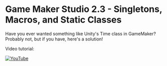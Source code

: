 # Game Maker Studio 2.3 - Singletons, Macros, and Static Classes

Have you ever wanted something like Unity's Time class in GameMaker? Probably not, but if you have, here's a solution!

Video tutorial:

[![YouTube](https://i.ytimg.com/vi/E1WeSyRcx3g/hqdefault.jpg)](https://youtu.be/E1WeSyRcx3g)